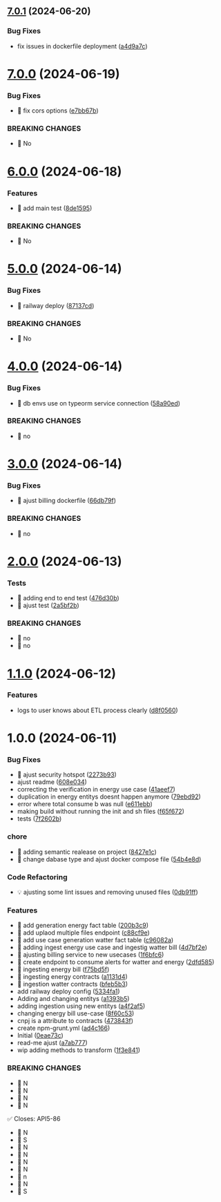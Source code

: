 ## [7.0.1](https://github.com/quarks-team/projeto-integrador-tecsus-backend/compare/v7.0.0...v7.0.1) (2024-06-20)


### Bug Fixes

* fix issues in dockerfile deployment ([a4d9a7c](https://github.com/quarks-team/projeto-integrador-tecsus-backend/commit/a4d9a7c4305c88325f0fc16a05dd569bf20f5c8b))

# [7.0.0](https://github.com/quarks-team/projeto-integrador-tecsus-backend/compare/v6.0.0...v7.0.0) (2024-06-19)


### Bug Fixes

* 🐛 fix cors options ([e7bb67b](https://github.com/quarks-team/projeto-integrador-tecsus-backend/commit/e7bb67b41447d0d1b89b6f73130218dc08fbfccb))


### BREAKING CHANGES

* 🧨 No

# [6.0.0](https://github.com/quarks-team/projeto-integrador-tecsus-backend/compare/v5.0.0...v6.0.0) (2024-06-18)


### Features

* 🎸 add main test ([8de1595](https://github.com/quarks-team/projeto-integrador-tecsus-backend/commit/8de15952e703283d33de2a95366fff56f94d7d87))


### BREAKING CHANGES

* 🧨 No

# [5.0.0](https://github.com/quarks-team/projeto-integrador-tecsus-backend/compare/v4.0.0...v5.0.0) (2024-06-14)


### Bug Fixes

* 🐛 railway deploy ([87137cd](https://github.com/quarks-team/projeto-integrador-tecsus-backend/commit/87137cdf1f645e8d1808b7fc08a51167382981af))


### BREAKING CHANGES

* 🧨 No

# [4.0.0](https://github.com/quarks-team/projeto-integrador-tecsus-backend/compare/v3.0.0...v4.0.0) (2024-06-14)


### Bug Fixes

* 🐛 db envs use on typeorm service connection ([58a90ed](https://github.com/quarks-team/projeto-integrador-tecsus-backend/commit/58a90edf07db9562a54f21bb44c61a10d6dccf52))


### BREAKING CHANGES

* 🧨 no

# [3.0.0](https://github.com/quarks-team/projeto-integrador-tecsus-backend/compare/v2.0.0...v3.0.0) (2024-06-14)


### Bug Fixes

* 🐛 ajust billing dockerfile ([66db79f](https://github.com/quarks-team/projeto-integrador-tecsus-backend/commit/66db79f4708157ec32c2e3bfafef62c3c20dad8b))


### BREAKING CHANGES

* 🧨 no

# [2.0.0](https://github.com/quarks-team/projeto-integrador-tecsus-backend/compare/v1.1.0...v2.0.0) (2024-06-13)


### Tests

* 💍 adding end to end test ([476d30b](https://github.com/quarks-team/projeto-integrador-tecsus-backend/commit/476d30b1033e8d07586db3ca409cbdf88ccd5391))
* 💍 ajust test ([2a5bf2b](https://github.com/quarks-team/projeto-integrador-tecsus-backend/commit/2a5bf2ba15c333f5b7e0463d51573ddd70717398))


### BREAKING CHANGES

* 🧨 no
* 🧨 no

# [1.1.0](https://github.com/quarks-team/projeto-integrador-tecsus-backend/compare/v1.0.0...v1.1.0) (2024-06-12)


### Features

* logs to user knows about ETL process clearly ([d8f0560](https://github.com/quarks-team/projeto-integrador-tecsus-backend/commit/d8f0560dee5bd34b1fe2346fdf48d472ace24194))

# 1.0.0 (2024-06-11)


### Bug Fixes

* 🐛 ajust security hotspot ([2273b93](https://github.com/quarks-team/projeto-integrador-tecsus-backend/commit/2273b93d6de70c071ed390f844e62733d9a67fd0))
* ajust readme ([608e034](https://github.com/quarks-team/projeto-integrador-tecsus-backend/commit/608e03461436d66f03e436962f5c1af08bda14a3))
* correcting the verification in energy use case ([41aeef7](https://github.com/quarks-team/projeto-integrador-tecsus-backend/commit/41aeef7ff149db8184c2c9c81eff7b26156ee7b9))
* duplication in energy entitys doesnt happen anymore ([79ebd92](https://github.com/quarks-team/projeto-integrador-tecsus-backend/commit/79ebd92b5c1d18c45c1252860074edf47cc6c42c))
* error where total consume b was null ([e611ebb](https://github.com/quarks-team/projeto-integrador-tecsus-backend/commit/e611ebbd5f49107e8d059cb77f96bd5a6da24bc9))
* making build without running the init and sh files ([f65f672](https://github.com/quarks-team/projeto-integrador-tecsus-backend/commit/f65f672ffd8368c5dfd885c334befad422f3fed2))
* tests ([7f2602b](https://github.com/quarks-team/projeto-integrador-tecsus-backend/commit/7f2602b0c3a5ba0ddddadd588c1935e6aed73163))


### chore

* 🤖 adding semantic realease on project ([8427e1c](https://github.com/quarks-team/projeto-integrador-tecsus-backend/commit/8427e1c8b99eb9e9462a3e3efc550270e55152ea))
* 🤖 change dabase type and ajust docker compose file ([54b4e8d](https://github.com/quarks-team/projeto-integrador-tecsus-backend/commit/54b4e8d8e0f3f2bc8e40e6be66abab9741762267))


### Code Refactoring

* 💡 ajusting some lint issues and removing unused files ([0db91ff](https://github.com/quarks-team/projeto-integrador-tecsus-backend/commit/0db91ff5cda52b6c096ee83a0cfd4340ce6a43a2))


### Features

* 🎸 add generation energy fact table ([200b3c9](https://github.com/quarks-team/projeto-integrador-tecsus-backend/commit/200b3c9680139c5d7ad0a05d35d997657a1251ab))
* 🎸 add uplaod multiple files endpoint ([c88cf9e](https://github.com/quarks-team/projeto-integrador-tecsus-backend/commit/c88cf9ec42521dacf61fb02d968b1f9dc46db2f3))
* 🎸 add use case generation watter fact table ([c96082a](https://github.com/quarks-team/projeto-integrador-tecsus-backend/commit/c96082a11c2a925618267846c2b4e22de793aa03))
* 🎸 adding ingest energy use case and ingestig watter bill ([4d7bf2e](https://github.com/quarks-team/projeto-integrador-tecsus-backend/commit/4d7bf2eee6cf0fc1f9a9ea005e81e034848599d3))
* 🎸 ajusting billing service to new usecases ([1f6bfc6](https://github.com/quarks-team/projeto-integrador-tecsus-backend/commit/1f6bfc660ed1638c593032ebb46f9a0a5096ea6a))
* 🎸 create endpoint to consume alerts for watter and energy ([2dfd585](https://github.com/quarks-team/projeto-integrador-tecsus-backend/commit/2dfd585d74d33fd856a0a6284b69f2ec798b7d89))
* 🎸 ingesting energy bill ([f75bd5f](https://github.com/quarks-team/projeto-integrador-tecsus-backend/commit/f75bd5f35ae31a3ff941f7e771ceafd34f3cfdb2))
* 🎸 ingesting energy contracts ([a1131d4](https://github.com/quarks-team/projeto-integrador-tecsus-backend/commit/a1131d45c2e2ad3487c52a2a2563bbaae62e7257))
* 🎸 ingestion watter contracts ([bfeb5b3](https://github.com/quarks-team/projeto-integrador-tecsus-backend/commit/bfeb5b31436fc4e6e9105c8cba855747fb62329d))
* add railway deploy config ([5334fa1](https://github.com/quarks-team/projeto-integrador-tecsus-backend/commit/5334fa11d1483296f6d055aedc29e944ade02102))
* Adding and changing entitys ([a1393b5](https://github.com/quarks-team/projeto-integrador-tecsus-backend/commit/a1393b53c124008c818c6304039de8470490ffef))
* adding ingestion using new entitys ([a4f2af5](https://github.com/quarks-team/projeto-integrador-tecsus-backend/commit/a4f2af5b211ddeb576535278eec8fb23dea41dbb))
* changing energy bill use-case ([8f60c53](https://github.com/quarks-team/projeto-integrador-tecsus-backend/commit/8f60c53ec20177055e7fbd4daedce0f832caacfd))
* cnpj is a attribute to contracts ([473843f](https://github.com/quarks-team/projeto-integrador-tecsus-backend/commit/473843f5d1d6364062f1869b8b15958ae11743d0))
* create npm-grunt.yml ([ad4c166](https://github.com/quarks-team/projeto-integrador-tecsus-backend/commit/ad4c166c72ee0f3cb7ad1b11db27f638d67a3ccf))
* Initial ([0eae73c](https://github.com/quarks-team/projeto-integrador-tecsus-backend/commit/0eae73c69227a82f890899e7be66ac048a63917d))
* read-me ajust ([a7ab777](https://github.com/quarks-team/projeto-integrador-tecsus-backend/commit/a7ab777700a1f0b6b3b1316cc2d55e9d1946afce))
* wip adding methods to transform ([1f3e841](https://github.com/quarks-team/projeto-integrador-tecsus-backend/commit/1f3e841a166e69f297b7d9ab61c4eae487cbd758))


### BREAKING CHANGES

* 🧨 N
* 🧨 N
* 🧨 N
* 🧨 N

✅ Closes: API5-86
* 🧨 N
* 🧨 S
* 🧨 N
* 🧨 N
* 🧨 N
* 🧨 N
* 🧨 n
* 🧨 N
* 🧨 S
